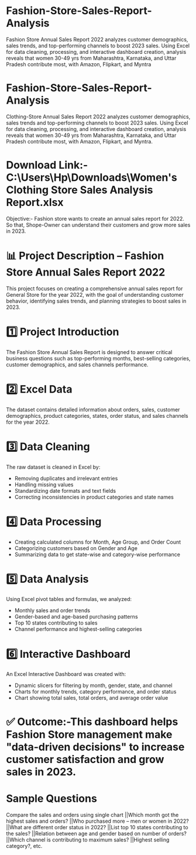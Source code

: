 # Fashion-Store-Sales-Report-Analysis
Fashion Store Annual Sales Report 2022 analyzes customer demographics, sales trends, and top-performing channels to boost 2023 sales. Using Excel for data cleaning, processing, and interactive dashboard creation, analysis reveals that women 30-49 yrs from Maharashtra, Karnataka, and Uttar Pradesh contribute most, with Amazon, Flipkart, and Myntra  
# Fashion-Store-Sales-Report-Analysis
Clothing-Store Annual Sales Report 2022 analyzes customer demographics, sales trends and top-performing channels to boost 2023 sales. Using Excel for data cleaning, processing, and interactive dashboard creation, analysis reveals that women 30-49 yrs from Maharashtra, Karnataka, and Uttar Pradesh contribute most, with Amazon, Flipkart, and Myntra.  
# Download Link:-    C:\Users\Hp\Downloads\Women's Clothing Store Sales Analysis Report.xlsx 
Objective:-
Fashion store wants to create an annual sales report for 2022. So that, Shope-Owner can understand their customers and grow more sales in 2023.

# 📊 Project Description – Fashion Store Annual Sales Report 2022
This project focuses on creating a comprehensive annual sales report for General Store for the year 2022, with the goal of understanding customer behavior, identifying sales trends, and planning strategies to boost sales in 2023.

# 1️⃣ Project Introduction
The Fashion Store Annual Sales Report is designed to answer critical business questions such as top-performing months, best-selling categories, customer demographics, and sales channels performance.

# 2️⃣ Excel Data
The dataset contains detailed information about orders, sales, customer demographics, product categories, states, order status, and sales channels for the year 2022.

# 3️⃣ Data Cleaning
The raw dataset is cleaned in Excel by:
* Removing duplicates and irrelevant entries
* Handling missing values
* Standardizing date formats and text fields
* Correcting inconsistencies in product categories and state names

# 4️⃣ Data Processing
* Creating calculated columns for Month, Age Group, and Order Count
* Categorizing customers based on Gender and Age
* Summarizing data to get state-wise and category-wise performance

# 5️⃣ Data Analysis
Using Excel pivot tables and formulas, we analyzed:
* Monthly sales and order trends
* Gender-based and age-based purchasing patterns
* Top 10 states contributing to sales
* Channel performance and highest-selling categories

# 6️⃣ Interactive Dashboard
An Excel Interactive Dashboard was created with:

* Dynamic slicers for filtering by month, gender, state, and channel
* Charts for monthly trends, category performance, and order status
* Chart showing total sales, total orders, and average order value

# ✅ Outcome:-This dashboard helps Fashion Store management make "data-driven decisions" to increase customer satisfaction and grow sales in 2023.

# Sample Questions
  Compare the sales and orders using single chart
||Which month got the highest sales and orders?
||Who purchased more – men or women in 2022?
||What are different order status in 2022?
||List top 10 states contributing to the sales?
||Relation between age and gender based on number of orders?
||Which channel is contributing to maximum sales?
||Highest selling category?, etc.
